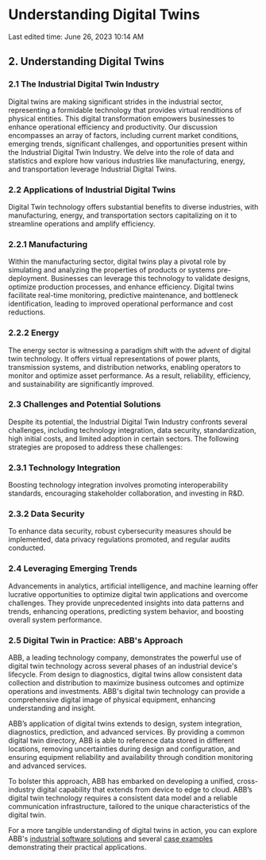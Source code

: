 # Understanding Digital Twins

Last edited time: June 26, 2023 10:14 AM

## 2. Understanding Digital Twins

### 2.1 The Industrial Digital Twin Industry

Digital twins are making significant strides in the industrial sector, representing a formidable technology that provides virtual renditions of physical entities. This digital transformation empowers businesses to enhance operational efficiency and productivity. Our discussion encompasses an array of factors, including current market conditions, emerging trends, significant challenges, and opportunities present within the Industrial Digital Twin Industry. We delve into the role of data and statistics and explore how various industries like manufacturing, energy, and transportation leverage Industrial Digital Twins.

### 2.2 Applications of Industrial Digital Twins

Digital Twin technology offers substantial benefits to diverse industries, with manufacturing, energy, and transportation sectors capitalizing on it to streamline operations and amplify efficiency.

### 2.2.1 Manufacturing

Within the manufacturing sector, digital twins play a pivotal role by simulating and analyzing the properties of products or systems pre-deployment. Businesses can leverage this technology to validate designs, optimize production processes, and enhance efficiency. Digital twins facilitate real-time monitoring, predictive maintenance, and bottleneck identification, leading to improved operational performance and cost reductions.

### 2.2.2 Energy

The energy sector is witnessing a paradigm shift with the advent of digital twin technology. It offers virtual representations of power plants, transmission systems, and distribution networks, enabling operators to monitor and optimize asset performance. As a result, reliability, efficiency, and sustainability are significantly improved.

### 2.3 Challenges and Potential Solutions

Despite its potential, the Industrial Digital Twin Industry confronts several challenges, including technology integration, data security, standardization, high initial costs, and limited adoption in certain sectors. The following strategies are proposed to address these challenges:

### 2.3.1 Technology Integration

Boosting technology integration involves promoting interoperability standards, encouraging stakeholder collaboration, and investing in R&D.

### 2.3.2 Data Security

To enhance data security, robust cybersecurity measures should be implemented, data privacy regulations promoted, and regular audits conducted.

### 2.4 Leveraging Emerging Trends

Advancements in analytics, artificial intelligence, and machine learning offer lucrative opportunities to optimize digital twin applications and overcome challenges. They provide unprecedented insights into data patterns and trends, enhancing operations, predicting system behavior, and boosting overall system performance.

### 2.5 Digital Twin in Practice: ABB's Approach

ABB, a leading technology company, demonstrates the powerful use of digital twin technology across several phases of an industrial device's lifecycle. From design to diagnostics, digital twins allow consistent data collection and distribution to maximize business outcomes and optimize operations and investments. ABB's digital twin technology can provide a comprehensive digital image of physical equipment, enhancing understanding and insight.

ABB’s application of digital twins extends to design, system integration, diagnostics, prediction, and advanced services. By providing a common digital twin directory, ABB is able to reference data stored in different locations, removing uncertainties during design and configuration, and ensuring equipment reliability and availability through condition monitoring and advanced services.

To bolster this approach, ABB has embarked on developing a unified, cross-industry digital capability that extends from device to edge to cloud. ABB’s digital twin technology requires a consistent data model and a reliable communication infrastructure, tailored to the unique characteristics of the digital twin.

For a more tangible understanding of digital twins in action, you can explore ABB's [industrial software solutions](https://new.abb.com/industrial-software/industrial-software-solutions) and several [case examples](https://new.abb.com/industrial-software/asset-performance-management/the-twin-thats-key-to-decoding-asset-system-dna) demonstrating their practical applications.